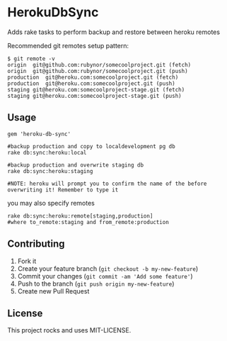 # HerokuDbSync

Adds rake tasks to perform backup and restore between heroku remotes

Recommended git remotes setup pattern:

    $ git remote -v
    origin	git@github.com:rubynor/somecoolproject.git (fetch)
    origin	git@github.com:rubynor/somecoolproject.git (push)
    production	git@heroku.com:somecoolproject.git (fetch)
    production	git@heroku.com:somecoolproject.git (push)
    staging	git@heroku.com:somecoolproject-stage.git (fetch)
    staging	git@heroku.com:somecoolproject-stage.git (push)

## Usage

    gem 'heroku-db-sync'

    #backup production and copy to localdevelopment pg db
	rake db:sync:heroku:local

	#backup production and overwrite staging db
	rake db:sync:heroku:staging
	
	#NOTE: heroku will prompt you to confirm the name of the before overwriting it! Remember to type it

you may also specify remotes

	rake db:sync:heroku:remote[staging,production]
	#where to_remote:staging and from_remote:production

## Contributing

1. Fork it
2. Create your feature branch (`git checkout -b my-new-feature`)
3. Commit your changes (`git commit -am 'Add some feature'`)
4. Push to the branch (`git push origin my-new-feature`)
5. Create new Pull Request


## License

This project rocks and uses MIT-LICENSE.
